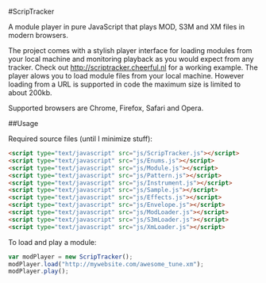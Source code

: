 #ScripTracker

A module player in pure JavaScript that plays MOD, S3M and XM files in modern browsers.

The project comes with a stylish player interface for loading modules from your local machine and monitoring playback as you would expect from any tracker. Check out http://scriptracker.cheerful.nl for a working example. The player alows you to load module files from your local machine. However loading from a URL is supported in code the maximum size is limited to about 200kb.

Supported browsers are Chrome, Firefox, Safari and Opera.

##Usage

Required source files (until I minimize stuff):
```html
<script type="text/javascript" src="js/ScripTracker.js"></script>
<script type="text/javascript" src="js/Enums.js"></script>
<script type="text/javascript" src="js/Module.js"></script>
<script type="text/javascript" src="js/Pattern.js"></script>
<script type="text/javascript" src="js/Instrument.js"></script>
<script type="text/javascript" src="js/Sample.js"></script>
<script type="text/javascript" src="js/Effects.js"></script>
<script type="text/javascript" src="js/Envelope.js"></script>
<script type="text/javascript" src="js/ModLoader.js"></script>
<script type="text/javascript" src="js/S3mLoader.js"></script>
<script type="text/javascript" src="js/XmLoader.js"></script>
```

To load and play a module:
```javascript
var modPlayer = new ScripTracker();
modPlayer.load("http://mywebsite.com/awesome_tune.xm");
modPlayer.play();
```
